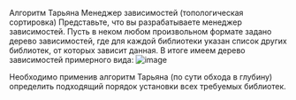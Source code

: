 Алгоритм Тарьяна
Менеджер зависимостей (топологическая сортировка)
Представьте, что вы разрабатываете менеджер зависимостей. Пусть в неком любом произвольном формате задано дерево зависимостей, 
где для каждой библиотеки указан список других библиотек, от которых зависит данная. В итоге имеем дерево зависимостей примерного вида:
![image](https://github.com/user-attachments/assets/ddd0ec97-742a-4da1-a093-998ccd641404)

Необходимо применив алгоритм Тарьяна (по сути обхода в глубину) определить подходящий порядок установки всех требуемых библиотек.
